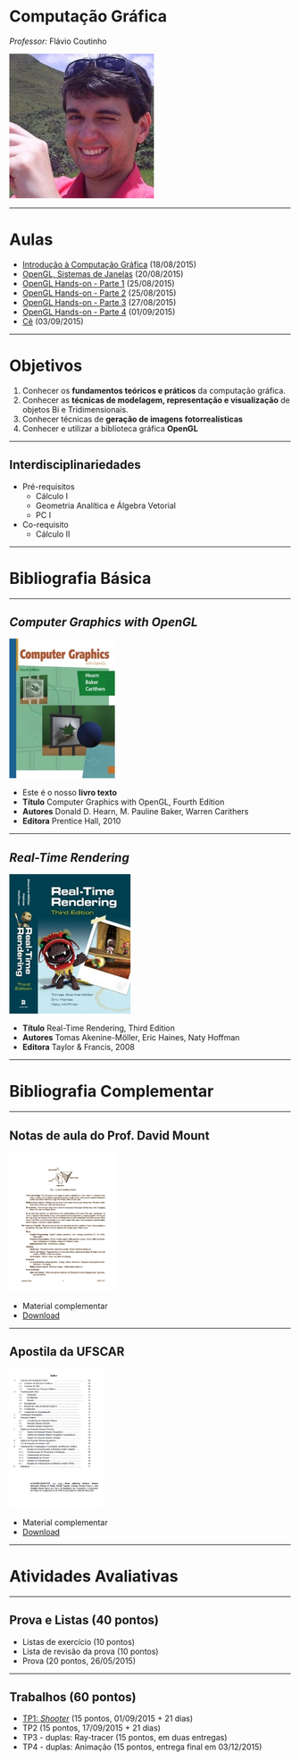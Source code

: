 # Computação Gráfica

*Professor:* Flávio Coutinho

<img class="page-author-picture" src="images/flavio-avatar.jpg">

---
# Aulas

- [Introdução à Computação Gráfica](classes/intro/) (18/08/2015)
- [OpenGL, Sistemas de Janelas](classes/opengl/) (20/08/2015)
- [OpenGL Hands-on - Parte 1](classes/opengl-handson/) (25/08/2015)
- [OpenGL Hands-on - Parte 2](classes/opengl-handson2/) (25/08/2015)
- [OpenGL Hands-on - Parte 3](classes/opengl-handson3/) (27/08/2015)
- [OpenGL Hands-on - Parte 4](classes/opengl-handson4/) (01/09/2015)
- [Cê](classes/c) (03/09/2015)

<!--
-->

<!--
  # Aulas (pág. 2)

  - [Geometria](classes/geometry) (07/04/2015)
  - [Transformações Geométricas](classes/transforms) (09/04/2015)
  - [Orientação e Mudança de Coordenadas](classes/baseorientation) (16/04/2015)
  - [O Pipeline Gráfico](classes/pipeline) (23/04/2015)
  - [Projeção](classes/projection) (28/04/2015)
  - [Modelagem Hierárquica](classes/hierarchical) (30/04/2015)
  - [Modelagem de Objetos](classes/modeling) (05/05/2015)

-->
<!--
  # Aulas (pág. 3)

  - Demonstração do 3ds max (12/05/2015)
  - [_Feedback_ do TP1](classes/breakout-feedback) (14/05/2015)
  - [Iluminação e Sombreamento](classes/lighting) (19/05/2015 e 21/05/2015)
  - [Animações](attachments/AnimacaoFlavioCoutinho.pptx) (02/06/2015)
  - [Texturas](classes/textures) (09/06/2015)
  - [Efeitos Visuais](classes/visual-effects) (11/06/2015)
  - [Ray tracing 1](classes/raytracing) (16/06/2015)
  - [Ray tracing 2](classes/raytracing2) (23/06/2015)
  - [Pipeline Programável](classes/programmable-pipeline) (02/07/2015)
-->

---
# Objetivos

1. Conhecer os **fundamentos teóricos e práticos** da computação gráfica.
1. Conhecer as **técnicas de modelagem, representação e visualização** de objetos Bi
e Tridimensionais.
1. Conhecer técnicas de **geração de imagens fotorrealísticas**
1. Conhecer e utilizar a biblioteca gráfica **OpenGL**

---
## Interdisciplinariedades

- Pré-requisitos
  - Cálculo I
  - Geometria Analítica e Álgebra Vetorial
  - PC I
- Co-requisito
  - Cálculo II

---
# Bibliografia Básica

---
## _Computer Graphics with OpenGL_

<div class="book-cover-container">
  <img class="book-cover" src="images/book-cg-with-opengl.jpg">
  <div class="book-left"></div>
</div>

- Este é o nosso **livro texto**
- **Título**	Computer Graphics with OpenGL, Fourth Edition
- **Autores**	Donald D. Hearn, M. Pauline Baker, Warren Carithers
- **Editora**	Prentice Hall, 2010

---
## _Real-Time Rendering_

<div class="book-cover-container">
  <img class="book-cover" src="images/book-rtr3.jpg">
  <div class="book-left"></div>
</div>

- **Título**	Real-Time Rendering, Third Edition
- **Autores**	Tomas Akenine-Möller, Eric Haines, Naty Hoffman
- **Editora**	Taylor &amp; Francis, 2008

---
# Bibliografia Complementar

---
## Notas de aula do Prof. David Mount

<div class="book-cover-container">
  <img class="book-cover" src="images/book-lecture-notes.png">
  <div class="book-left book-light"></div>
</div>

- Material complementar
- [Download](attachments/DavidMountsLectureNotes.pdf)

---
## Apostila da UFSCAR

<div class="book-cover-container">
  <img class="book-cover" src="images/book-apostila-ufscar.png">
  <div class="book-left book-light"></div>
</div>

- Material complementar
- [Download](https://drive.google.com/file/d/0B6-KCjtlxaKIY21UOWxBTEp4VTA/edit?usp=sharing)

---
# Atividades Avaliativas

---
## Prova e Listas (40 pontos)

- Listas de exercício (10 pontos)
- Lista de revisão da prova (10 pontos)
- Prova (20 pontos, 26/05/2015)

---
## Trabalhos (60 pontos)

- [TP1: _Shooter_][tp1] (15 pontos, 01/09/2015 + 21 dias)
- TP2 (15 pontos, 17/09/2015 + 21 dias)
- TP3 - duplas: Ray-tracer (15 pontos, em duas entregas)
- TP4 - duplas: Animação (15 pontos, entrega final em 03/12/2015)

[tp1]: https://github.com/fegemo/cefet-cg/tree/master/assignments/tp1-shooter/README.md#trabalho-prático-1---shooting-game
[tp2]: https://github.com/fegemo/cefet-cg/tree/master/assignments/tp2
[tp3]: https://github.com/fegemo/cefet-cg/tree/master/assignments/tp3
[tp4]: https://github.com/fegemo/cefet-cg/blob/master/assignments/tp4
